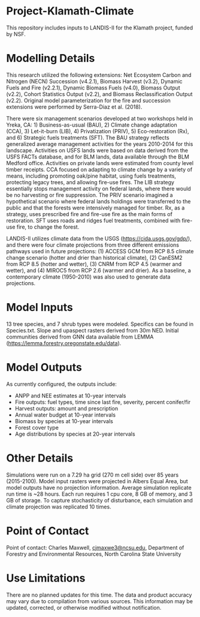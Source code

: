 # Project-Klamath-Climate

This repository includes inputs to LANDIS-II for the Klamath project, funded by NSF.

# Modelling Details

This research utilized the following extensions: Net Ecosystem Carbon and Nitrogen (NECN) Succession (v4.2.1), Biomass Harvest (v3.2), Dynamic Fuels and Fire (v2.2.1), Dynamic Biomass Fuels (v4.0), Biomass Output (v2.2), Cohort Statistics Output (v2.2), and Biomass Reclassification Output (v2.2). Original model parameterization for the fire and succession extensions were performed by Serra-Diaz et al. (2018).

There were six management scenarios developed at two workshops held in Yreka, CA: 1) Business-as-usual (BAU), 2) Climate change adaptation (CCA), 3) Let-it-burn (LIB), 4) Privatization (PRIV), 5) Eco-restoration (Rx), and 6) Strategic fuels treatments (SFT). The BAU strategy reflects generalized average management activities for the years 2010-2014 for this landscape. Activities on USFS lands were based on data derived from the USFS FACTs database, and for BLM lands, data available through the BLM Medford office. Activities on private lands were estimated from county level timber receipts. CCA focused on adapting to climate change by a variety of means, including promoting oak/pine habitat, using fuels treatments, protecting legacy trees, and allowing fire-use fires. The LIB strategy essentially stops management activity on federal lands, where there would be no harvesting or fire suppression. The PRIV scenario imagined a hypothetical scenario where federal lands holdings were transferred to the public and that the forests were intensively managed for timber. Rx, as a strategy, uses prescribed fire and fire-use fire as the main forms of restoration. SFT uses roads and ridges fuel treatments, combined with fire-use fire, to change the forest.

LANDIS-II utilizes climate data from the USGS (https://cida.usgs.gov/gdp/), and there were four climate projections from three different emissions pathways used in future projections: (1) ACCESS GCM from RCP 8.5 climate change scenario (hotter and drier than historical climate), (2) CanESM2 from RCP 8.5 (hotter and wetter), (3) CNRM from RCP 4.5 (warmer and wetter), and (4) MIROC5 from RCP 2.6 (warmer and drier). As a baseline, a contemporary climate (1950-2010) was also used to generate data projections.

# Model Inputs

13 tree species, and 7 shrub types were modeled. Specifics can be found in Species.txt.
Slope and upaspect rasters derived from 30m NED.
Initial communities derived from GNN data available from LEMMA (https://lemma.forestry.oregonstate.edu/data).

# Model Outputs

As currently configured, the outputs include:

* ANPP and NEE estimates at 10-year intervals
* Fire outputs: fuel types, time since last fire, severity, percent conifer/fir
* Harvest outputs: amount and prescription
* Annual water budget at 10-year intervals
* Biomass by species at 10-year intervals
* Forest cover type
* Age distributions by species at 20-year intervals

# Other Details

Simulations were run on a 7.29 ha grid (270 m cell side) over 85 years (2015-2100).
Model input rasters were projected in Albers Equal Area, but model outputs have no projection information.
Average simulation replicate run time is ~28 hours. Each run requires 1 cpu core, 8 GB of memory, and 3 GB of storage.
To capture stochasticity of disturbance, each simulation and climate projection was replicated 10 times.

# Point of Contact

Point of contact: Charles Maxwell, cjmaxwe3@ncsu.edu, Department of Forestry and Environmental Resources, North Carolina State University

# Use Limitations

There are no planned updates for this time. The data and product accuracy may vary due to compilation from various sources. This information may be updated, corrected, or otherwise modified without notification.
